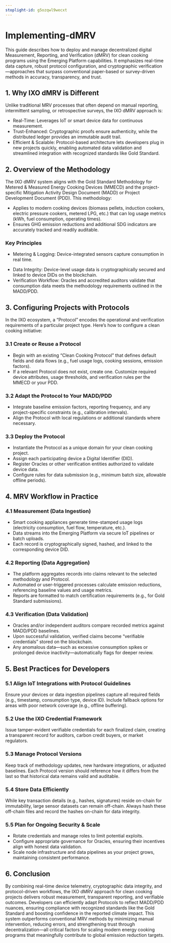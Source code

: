 ```yaml
---
stoplight-id: g5ozqwl9wecxt
---
```


# Implementing-dMRV

This guide describes how to deploy and manage decentralized digital Measurement, Reporting, and Verification (dMRV) for clean cooking programs using the Emerging Platform capabilities. It emphasizes real-time data capture, robust protocol configuration, and cryptographic verification—approaches that surpass conventional paper-based or survey-driven methods in accuracy, transparency, and trust.

## 1. Why IXO dMRV is Different
Unlike traditional MRV processes that often depend on manual reporting, intermittent sampling, or retrospective surveys, the IXO dMRV approach is:
- Real-Time: Leverages IoT or smart device data for continuous measurement.  
- Trust-Enhanced: Cryptographic proofs ensure authenticity, while the distributed ledger provides an immutable audit trail.  
- Efficient & Scalable: Protocol-based architecture lets developers plug in new projects quickly, enabling automated data validation and streamlined integration with recognized standards like Gold Standard.

## 2. Overview of the Methodology
The IXO dMRV system aligns with the Gold Standard Methodology for Metered & Measured Energy Cooking Devices (MMECD) and the project-specific Mitigation Activity Design Document (MADD) or Project Development Document (PDD). This methodology:
- Applies to modern cooking devices (biomass pellets, induction cookers, electric pressure cookers, metered LPG, etc.) that can log usage metrics (kWh, fuel consumption, operating times).  
- Ensures GHG emission reductions and additional SDG indicators are accurately tracked and readily auditable.  

### Key Principles
* Metering & Logging: Device-integrated sensors capture consumption in real time.  
- Data Integrity: Device-level usage data is cryptographically secured and linked to device DIDs on the blockchain.  
- Verification Workflow: Oracles and accredited auditors validate that consumption data meets the methodology requirements outlined in the MADD/PDD.

## 3. Configuring Projects with Protocols
In the IXO ecosystem, a “Protocol” encodes the operational and verification requirements of a particular project type. Here’s how to configure a clean cooking initiative:

### 3.1 Create or Reuse a Protocol
- Begin with an existing “Clean Cooking Protocol” that defines default fields and data flows (e.g., fuel usage logs, cooking sessions, emission factors).  
- If a relevant Protocol does not exist, create one. Customize required device attributes, usage thresholds, and verification rules per the MMECD or your PDD.

### 3.2 Adapt the Protocol to Your MADD/PDD
- Integrate baseline emission factors, reporting frequency, and any project-specific constraints (e.g., calibration intervals).  
- Align the Protocol with local regulations or additional standards where necessary.

### 3.3 Deploy the Protocol
- Instantiate the Protocol as a unique domain for your clean cooking project.  
- Assign each participating device a Digital Identifier (DID).  
- Register Oracles or other verification entities authorized to validate device data.  
- Configure rules for data submission (e.g., minimum batch size, allowable offline periods).

## 4. MRV Workflow in Practice

### 4.1 Measurement (Data Ingestion)
- Smart cooking appliances generate time-stamped usage logs (electricity consumption, fuel flow, temperature, etc.).  
- Data streams into the Emerging Platform via secure IoT pipelines or batch uploads.  
- Each record is cryptographically signed, hashed, and linked to the corresponding device DID.

### 4.2 Reporting (Data Aggregation)
- The platform aggregates records into claims relevant to the selected methodology and Protocol.  
- Automated or user-triggered processes calculate emission reductions, referencing baseline values and usage metrics.  
- Reports are formatted to match certification requirements (e.g., for Gold Standard submissions).

### 4.3 Verification (Data Validation)
- Oracles and/or independent auditors compare recorded metrics against MADD/PDD baselines.  
- Upon successful validation, verified claims become “verifiable credentials” stored on the blockchain.  
- Any anomalous data—such as excessive consumption spikes or prolonged device inactivity—automatically flags for deeper review.

## 5. Best Practices for Developers

### 5.1 Align IoT Integrations with Protocol Guidelines
Ensure your devices or data ingestion pipelines capture all required fields (e.g., timestamp, consumption type, device ID). Include fallback options for areas with poor network coverage (e.g., offline buffering).

### 5.2 Use the IXO Credential Framework
Issue tamper-evident verifiable credentials for each finalized claim, creating a transparent record for auditors, carbon credit buyers, or market regulators.

### 5.3 Manage Protocol Versions
Keep track of methodology updates, new hardware integrations, or adjusted baselines. Each Protocol version should reference how it differs from the last so that historical data remains valid and auditable.

### 5.4 Store Data Efficiently
While key transaction details (e.g., hashes, signatures) reside on-chain for immutability, large sensor datasets can remain off-chain. Always hash these off-chain files and record the hashes on-chain for data integrity.

### 5.5 Plan for Ongoing Security & Scale
- Rotate credentials and manage roles to limit potential exploits.  
- Configure appropriate governance for Oracles, ensuring their incentives align with honest data validation.  
- Scale node infrastructure and data pipelines as your project grows, maintaining consistent performance.

## 6. Conclusion
By combining real-time device telemetry, cryptographic data integrity, and protocol-driven workflows, the IXO dMRV approach for clean cooking projects delivers robust measurement, transparent reporting, and verifiable outcomes. Developers can efficiently adapt Protocols to reflect MADD/PDD nuances, ensuring compliance with recognized standards like the Gold Standard and boosting confidence in the reported climate impact. This system outperforms conventional MRV methods by minimizing manual intervention, reducing errors, and strengthening trust through decentralization—all critical factors for scaling modern energy cooking programs that meaningfully contribute to global emission reduction targets.
